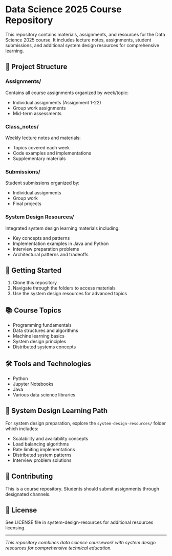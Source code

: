 # Data Science 2025 Course Repository

This repository contains materials, assignments, and resources for the Data Science 2025 course. It includes lecture notes, assignments, student submissions, and additional system design resources for comprehensive learning.

## 📁 Project Structure

### Assignments/
Contains all course assignments organized by week/topic:
- Individual assignments (Assignment 1-22)
- Group work assignments
- Mid-term assessments

### Class_notes/
Weekly lecture notes and materials:
- Topics covered each week
- Code examples and implementations
- Supplementary materials

### Submissions/
Student submissions organized by:
- Individual assignments
- Group work
- Final projects

### System Design Resources/
Integrated system design learning materials including:
- Key concepts and patterns
- Implementation examples in Java and Python
- Interview preparation problems
- Architectural patterns and tradeoffs

## 🚀 Getting Started

1. Clone this repository
2. Navigate through the folders to access materials
3. Use the system design resources for advanced topics

## 📚 Course Topics

- Programming fundamentals
- Data structures and algorithms
- Machine learning basics
- System design principles
- Distributed systems concepts

## 🛠️ Tools and Technologies

- Python
- Jupyter Notebooks
- Java
- Various data science libraries

## 📖 System Design Learning Path

For system design preparation, explore the `system-design-resources/` folder which includes:
- Scalability and availability concepts
- Load balancing algorithms
- Rate limiting implementations
- Distributed system patterns
- Interview problem solutions

## 🤝 Contributing

This is a course repository. Students should submit assignments through designated channels.

## 📄 License

See LICENSE file in system-design-resources for additional resources licensing.

---

*This repository combines data science coursework with system design resources for comprehensive technical education.*
